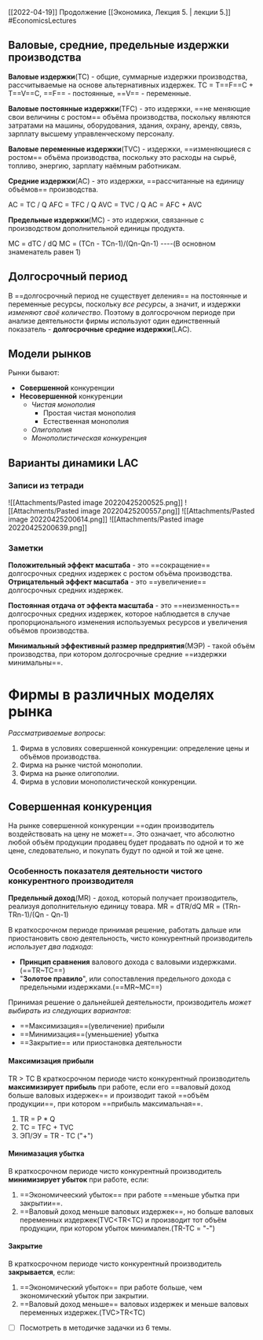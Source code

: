 [[2022-04-19]]
Продолжение [[Экономика, Лекция 5. | лекции 5.]]
#EconomicsLectures 
## Валовые, средние, предельные издержки производства
**Валовые издержки**(TC) - общие, суммарные издержки производства, рассчитываемые на основе альтернативных издержек. 
TC = T==F==C + T==V==C, ==F== - постоянные, ==V== - переменные.

**Валовые постоянные издержки**(TFC) - это издержки, ==не меняющие свои величины с ростом== объёма производства, поскольку являются затратами на машины, оборудования, здания, охрану, аренду, связь, зарплату высшему управленческому персоналу. 

**Валовые переменные издержки**(TVC) - издержки, ==изменяющиеся с ростом== объёма производства, поскольку это расходы на сырьё, топливо, энергию, зарплату наёмным работникам.

**Средние издержки**(AC) - это издержки, ==расcчитанные на единицу объёмов== производства. 

AC = TC / Q
AFC = TFC / Q
AVC = TVC / Q
AC = AFC + AVC

**Предельные издержки**(MC) - это издержки, связанные с производством дополнительной единицы продукта.

MC = dTC / dQ 
MC = (TCn - TCn-1)/(Qn-Qn-1) ----(В основном знаменатель равен 1)


## Долгосрочный период
В ==долгосрочный период не существует деления== на постоянные и переменные ресурсы, поскольку *все ресурсы*, а значит, и издержки *изменяют своё количество*. Поэтому в долгосрочном периоде при анализе деятельности фирмы используют один единственный показатель - **долгосрочные средние издержки**(LAC).

## Модели рынков
Рынки бывают:
- **Совершенной** конкуренции
- **Несовершенной** конкуренции
	- *Чистая монополия*
		- Простая чистая монополия
		- Естественная монополия
	- *Олигополия*
	- *Монополистическая конкуренция*

## Варианты динамики LAC
### Записи из тетради
![[Attachments/Pasted image 20220425200525.png]]
![[Attachments/Pasted image 20220425200557.png]]
![[Attachments/Pasted image 20220425200614.png]]
![[Attachments/Pasted image 20220425200639.png]]
### Заметки
**Положительный эффект масштаба** - это ==сокращение== долгосрочных средних издержек с ростом объёма производства. 
**Отрицательный эффект масштаба** - это  ==увеличение== долгосрочных средних издержек.

**Постоянная отдача от эффекта масштаба** - это ==неизменность== долгосрочных средних издержек, которое наблюдается в случае пропорционального изменения используемых ресурсов и увеличения объёмов производства. 

**Минимальный эффективный размер предприятия**(МЭР) - такой объём производства, при котором долгосрочные средние ==издержки минимальны==.

# Фирмы в различных моделях рынка
*Рассматриваемые вопросы*:
1) Фирма в условиях совершенной конкуренции: определение цены и объёмов производства. 
2) Фирма на рынке чистой монополии.
3) Фирма на рынке олигополии.
4) Фирма в условии монополистической конкуренции.

## Cовершенная конкуренция
На рынке совершенной конкуренции ==один производитель воздействовать на цену не может==. Это означает, что абсолютно любой объём продукции продавец будет продавать по одной и то же цене, следовательно, и покупать будут по одной и той же цене.
### Особенность показателя деятельности чистого конкурентного производителя
**Предельный доход**(MR) - доход, который получает производитель, реализуя дополнительную единицу товара.
MR = dTR/dQ
MR = (TRn-TRn-1)/(Qn - Qn-1)

В краткосрочном периоде принимая решение, работать дальше или приостановить свою деятельность, чисто конкурентный производитель *использует два подхода*:
- **Принцип сравнения** валового дохода с валовыми издержками.(==TR~TC==)
- "**Золотое правило**", или сопоставления предельного дохода с предельными издержками.(==MR~MC==)

Принимая решение о дальнейшей деятельности, производитель *может выбирать из следующих вариантов*:
- ==Максимизация==(увеличение) прибыли
- ==Минимизация==(уменьшение) убытка
- ==Закрытие== или приостановка деятельности

#### Максимизация прибыли
TR > TC
В краткосрочном периоде чисто конкурентный производитель **максимизирует** **прибыль** при работе, если его ==валовый доход больше валовых издержек== и производит такой ==объём продукции==, при котором ==прибыль максимальная==.
1) TR = P * Q
2) TC = TFC + TVC
3) ЭП/ЭУ = TR - TC ("+")

#### Минимазация убытка
В краткосрочном периоде чисто конкурентный производитель **минимизирует убыток** при работе, если:
1) ==Экономичееский убыток== при работе ==меньше убытка при закрытии==.
2) ==Валовый доход меньше валовых издержек==, но больше валовых переменных издержек(TVC<TR<TC) и производит тот объём продукции, при котором убыток минимален.(TR-TC = "-")

#### Закрытие
В краткосрочном периоде чисто конкурентный производитель **закрывается**, если:
1) ==Экономический убыток== при работе больше, чем экономический убыток при закрытии.
2) ==Валовый доход меньше== валовых издержек и меньше валовых переменных издержек.(TVC>TR<TC)

- [ ] Посмотреть в методичке задачки из 6 темы.